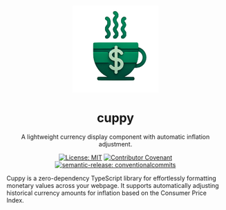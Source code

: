 <div align="center">
  <img
    src="demo/public/logo.png"
    alt="cuppy logo"
    width="200"
  />

  <h1>cuppy</h1>

  <p>A lightweight currency display component with automatic inflation adjustment.</p>

  [![License: MIT](https://img.shields.io/badge/License-MIT-yellow.svg)](https://opensource.org/licenses/MIT)
  [![Contributor Covenant](https://img.shields.io/badge/Contributor%20Covenant-2.1-4baaaa.svg)](CODE_OF_CONDUCT.md)
  [![semantic-release: conventionalcommits](https://img.shields.io/badge/semantic--release-conventionalcommits-e10079?logo=semantic-release)](https://github.com/semantic-release/semantic-release)
</div>

Cuppy is a zero-dependency TypeScript library for effortlessly formatting monetary values across your webpage. It supports automatically adjusting historical currency amounts for inflation based on the Consumer Price Index.

